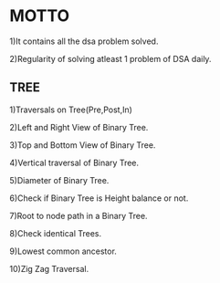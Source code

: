 # MOTTO

1)It contains all the dsa problem solved.


2)Regularity of solving atleast 1 problem of DSA daily.

## TREE
1)Traversals on Tree(Pre,Post,In)

2)Left and Right View of Binary Tree.

3)Top and Bottom View of Binary Tree.

4)Vertical traversal of Binary Tree.

5)Diameter of Binary Tree.

6)Check if Binary Tree is Height balance or not. 

7)Root to node path in a Binary Tree.

8)Check identical Trees.

9)Lowest common ancestor.

10)Zig Zag Traversal.

